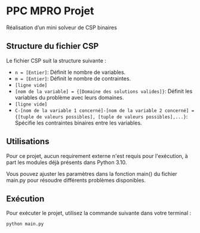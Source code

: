 # PPC MPRO Projet
Réalisation d’un mini solveur de CSP binaires

## Structure du fichier CSP

Le fichier CSP suit la structure suivante :

- `n = [Entier]`: Définit le nombre de variables.
- `m = [Entier]`: Définit le nombre de contraintes.
- `[ligne vide]`
- `[nom de la variable] = {[Domaine des solutions valides]}`: Définit les variables du problème avec leurs domaines.
- `[ligne vide]`
- `C-[nom de la variable 1 concerné]-[nom de la variable 2 concerné] = {[tuple de valeurs possibles], [tuple de valeurs possibles],...}`: Spécifie les contraintes binaires entre les variables.

## Utilisations
Pour ce projet, aucun requirement externe n'est requis pour l'exécution, à part les modules déjà présents dans Python 3.10.

Vous pouvez ajuster les paramètres dans la fonction main() du fichier main.py pour résoudre différents problèmes disponibles.

## Exécution 
Pour exécuter le projet, utilisez la commande suivante dans votre terminal :
```bash
python main.py
```